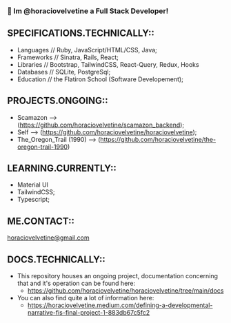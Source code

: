 ### 👋 Im @horaciovelvetine a Full Stack Developer!  

## SPECIFICATIONS.TECHNICALLY:: 
- Languages // Ruby, JavaScript/HTML/CSS, Java;
- Frameworks // Sinatra, Rails, React;
- Libraries // Bootstrap, TailwindCSS, React-Query, Redux, Hooks
- Databases // SQLite, PostgreSql;
- Education // the Flatiron School (Software Developement);

## PROJECTS.ONGOING:: 
- Scamazon --> (https://github.com/horaciovelvetine/scamazon_backend);
- Self --> (https://github.com/horaciovelvetine/horaciovelvetine);
- The_Oregon_Trail (1990) --> (https://github.com/horaciovelvetine/the-oregon-trail-1990)

## LEARNING.CURRENTLY:: 
- Material UI
- TailwindCSS;
- Typescript;

## ME.CONTACT:: 
horaciovelvetine@gmail.com

## DOCS.TECHNICALLY::
- This repository houses an ongoing project, documentation concerning that and it's operation can be found here: 
  - https://github.com/horaciovelvetine/horaciovelvetine/tree/main/docs
- You can also find quite a lot of information here:
  - https://horaciovelvetine.medium.com/defining-a-developmental-narrative-fis-final-project-1-883db67c5fc2
